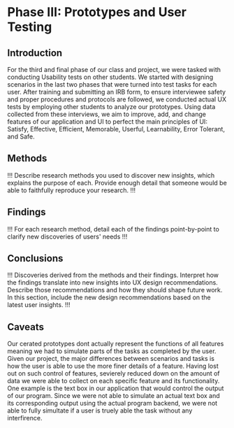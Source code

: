 # Phase III: Prototypes and User Testing

## Introduction

For the third and final phase of our class and project, we were tasked with conducting Usability tests on other students. We started with designing scenarios in the last two phases that were turned into test tasks for each user. After training and submitting an IRB form, to ensure interviewee safety and proper procedures and protocols are followed, we conducted actual UX tests by employing other students to analyze our prototypes. Using data collected from these interviews, we aim to improve, add, and change features of our application and UI to perfect the main principles of UI:  Satisfy, Effective, Efficient, Memorable, Userful, Learnability, Error Tolerant, and Safe.

## Methods

!!! Describe research methods you used to discover new insights, which explains the purpose of each. Provide enough detail that someone would be able to faithfully reproduce your research. !!!

## Findings

!!! For each research method, detail each of the findings point-by-point to clarify new discoveries of users' needs !!!

## Conclusions

!!! Discoveries derived from the methods and their findings. Interpret how the findings translate into new insights into UX design recommendations. Describe those recommendations and how they should shape future work. In this section, include the new design recommendations based on the latest user insights. !!!

## Caveats

Our cerated prototypes dont actually represent the functions of all features meaning we had to simulate parts of the tasks as completed by the user. Given our project, the major differences between scenarios and tasks is how the user is able to use the more finer details of a feature. Having lost out on such control of features, sevierely reduced down on the amount of data we were able to collect on each specific feature and its functionality. One example is the text box in our application that would control the output of our program. Since we were not able to simulate an actual text box and its corresponding output using the actual program backend, we were not able to fully simultate if a user is truely able the task without any interfirence.

